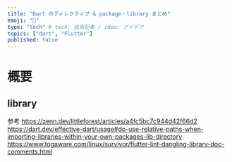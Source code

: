 ```yaml
---
title: "Dart のディレクティブ & package・library まとめ"
emoji: "🐙"
type: "tech" # tech: 技術記事 / idea: アイデア
topics: ["dart", "Flutter"]
published: false
---
```


# 概要

## library

参考
https://zenn.dev/littleforest/articles/a4fc5bc7c944d42f66d2
https://dart.dev/effective-dart/usage#do-use-relative-paths-when-importing-libraries-within-your-own-packages-lib-directory
https://www.togaware.com/linux/survivor/flutter-lint-dangling-library-doc-comments.html
